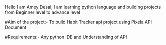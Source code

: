 Hello I am Amey Desai, I am learning python language and building projects from Beginner level to advance level

#Aim of the project:- To build Habit Tracker api project using Pixela API Document

#Requirements:- Any python IDE and Understanding of API